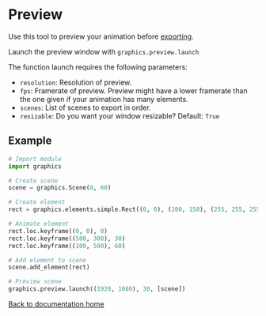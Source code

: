 # Preview

Use this tool to preview your animation before [exporting][export].

Launch the preview window with `graphics.preview.launch`

The function launch requires the following parameters:

* `resolution`: Resolution of preview.
* `fps`: Framerate of preview. Preview might have a lower framerate than the one given if your animation has many elements.
* `scenes`: List of scenes to export in order.
* `resizable`: Do you want your window resizable? Default: `True`

## Example

``` python
# Import module
import graphics

# Create scene
scene = graphics.Scene(0, 60)

# Create element
rect = graphics.elements.simple.Rect((0, 0), (200, 150), (255, 255, 255))

# Animate element
rect.loc.keyframe((0, 0), 0)
rect.loc.keyframe((500, 300), 30)
rect.loc.keyframe((100, 500), 60)

# Add element to scene
scene.add_element(rect)

# Preview scene
graphics.preview.launch((1920, 1080), 30, [scene])
```


[Back to documentation home][dochome]

[dochome]: https://medilocus.github.io/graphic_videos/
[export]: https://medilocus.github.io/graphic_videos/export/
